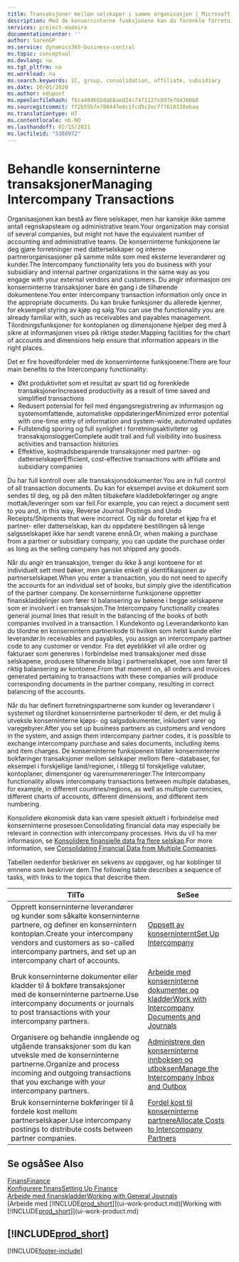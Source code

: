 ```yaml
---
title: Transaksjoner mellom selskaper i samme organisasjon | Microsoft-dokumentasjon
description: Med de konserninterne funksjonene kan du forenkle forretningsprosesser og transaksjoner mellom selskaper i samme organisasjon.
services: project-madeira
documentationcenter: ''
author: SorenGP
ms.service: dynamics365-business-central
ms.topic: conceptual
ms.devlang: na
ms.tgt_pltfrm: na
ms.workload: na
ms.search.keywords: IC, group, consolidation, affiliate, subsidiary
ms.date: 10/01/2020
ms.author: edupont
ms.openlocfilehash: f6ca484b55da68aed24c74f1127c997e7d4360b8
ms.sourcegitcommit: ff2b55b7e790447e0c1fcd5c2ec7f7610338ebaa
ms.translationtype: HT
ms.contentlocale: nb-NO
ms.lasthandoff: 02/15/2021
ms.locfileid: "5388972"
---
```

# <a name="managing-intercompany-transactions"></a><span data-ttu-id="85802-103">Behandle konserninterne transaksjoner</span><span class="sxs-lookup"><span data-stu-id="85802-103">Managing Intercompany Transactions</span></span>
<span data-ttu-id="85802-104">Organisasjonen kan bestå av flere selskaper, men har kanskje ikke samme antall regnskapsteam og administrative team.</span><span class="sxs-lookup"><span data-stu-id="85802-104">Your organization may consist of several companies, but might not have the equivalent number of accounting and administrative teams.</span></span> <span data-ttu-id="85802-105">De konserninterne funksjonene lar deg gjøre forretninger med datterselskaper og interne partnerorganisasjoner på samme måte som med eksterne leverandører og kunder.</span><span class="sxs-lookup"><span data-stu-id="85802-105">The Intercompany functionality lets you do business with your subsidiary and internal partner organizations in the same way as you engage with your external vendors and customers.</span></span> <span data-ttu-id="85802-106">Du angir informasjon om konserninterne transaksjoner bare én gang i de tilhørende dokumentene.</span><span class="sxs-lookup"><span data-stu-id="85802-106">You enter intercompany transaction information only once in the appropriate documents.</span></span> <span data-ttu-id="85802-107">Du kan bruke funksjoner du allerede kjenner, for eksempel styring av kjøp og salg.</span><span class="sxs-lookup"><span data-stu-id="85802-107">You can use the functionality you are already familiar with, such as receivables and payables management.</span></span> <span data-ttu-id="85802-108">Tilordningsfunksjoner for kontoplanen og dimensjonene hjelper deg med å sikre at informasjonen vises på riktige steder.</span><span class="sxs-lookup"><span data-stu-id="85802-108">Mapping facilities for the chart of accounts and dimensions help ensure that information appears in the right places.</span></span>  

<span data-ttu-id="85802-109">Det er fire hovedfordeler med de konserninterne funksjonene:</span><span class="sxs-lookup"><span data-stu-id="85802-109">There are four main benefits to the Intercompany functionality:</span></span>  

- <span data-ttu-id="85802-110">Økt produktivitet som et resultat av spart tid og forenklede transaksjoner</span><span class="sxs-lookup"><span data-stu-id="85802-110">Increased productivity as a result of time saved and simplified transactions</span></span>  
- <span data-ttu-id="85802-111">Redusert potensial for feil med éngangsregistrering av informasjon og systemomfattende, automatiske oppdateringer</span><span class="sxs-lookup"><span data-stu-id="85802-111">Minimized error potential with one-time entry of information and system-wide, automated updates</span></span>  
- <span data-ttu-id="85802-112">Fullstendig sporing og full synlighet i forretningsaktiviteter og transaksjonslogger</span><span class="sxs-lookup"><span data-stu-id="85802-112">Complete audit trail and full visibility into business activities and transaction histories</span></span>  
- <span data-ttu-id="85802-113">Effektive, kostnadsbesparende transaksjoner med partner- og datterselskaper</span><span class="sxs-lookup"><span data-stu-id="85802-113">Efficient, cost-effective transactions with affiliate and subsidiary companies</span></span>  

<span data-ttu-id="85802-114">Du har full kontroll over alle transaksjonsdokumenter.</span><span class="sxs-lookup"><span data-stu-id="85802-114">You are in full control of all transaction documents.</span></span> <span data-ttu-id="85802-115">Du kan for eksempel avvise et dokument som sendes til deg, og på den måten tilbakeføre kladdebokføringer og angre mottak/leveringer som var feil.</span><span class="sxs-lookup"><span data-stu-id="85802-115">For example, you can reject a document sent to you and, in this way, Reverse Journal Postings and Undo Receipts/Shipments that were incorrect.</span></span> <span data-ttu-id="85802-116">Og når du foretar et kjøp fra et partner- eller datterselskap, kan du oppdatere bestillingen så lenge salgsselskapet ikke har sendt varene ennå.</span><span class="sxs-lookup"><span data-stu-id="85802-116">Or, when making a purchase from a partner or subsidiary company, you can update the purchase order as long as the selling company has not shipped any goods.</span></span>  

<span data-ttu-id="85802-117">Når du angir en transaksjon, trenger du ikke å angi kontoene for et individuelt sett med bøker, men ganske enkelt gi identifikasjonen av partnerselskapet.</span><span class="sxs-lookup"><span data-stu-id="85802-117">When you enter a transaction, you do not need to specify the accounts for an individual set of books, but simply give the identification of the partner company.</span></span> <span data-ttu-id="85802-118">De konserninterne funksjonene oppretter finanskladdelinjer som fører til balansering av bøkene i begge selskapene som er involvert i en transaksjon.</span><span class="sxs-lookup"><span data-stu-id="85802-118">The Intercompany functionality creates general journal lines that result in the balancing of the books of both companies involved in a transaction.</span></span> <span data-ttu-id="85802-119">I Kundekonto og Leverandørkonto kan du tilordne en konsernintern partnerkode til hvilken som helst kunde eller leverandør.</span><span class="sxs-lookup"><span data-stu-id="85802-119">In receivables and payables, you assign an intercompany partner code to any customer or vendor.</span></span> <span data-ttu-id="85802-120">Fra det øyeblikket vil alle ordrer og fakturaer som genereres i forbindelse med transaksjoner med disse selskapene, produsere tilhørende bilag i partnerselskapet, noe som fører til riktig balansering av kontoene.</span><span class="sxs-lookup"><span data-stu-id="85802-120">From that moment on, all orders and invoices generated pertaining to transactions with these companies will produce corresponding documents in the partner company, resulting in correct balancing of the accounts.</span></span>  

 <span data-ttu-id="85802-121">Når du har definert forretningspartnerne som kunder og leverandører i systemet og tilordnet konserninterne partnerkoder til dem, er det mulig å utveksle konserninterne kjøps- og salgsdokumenter, inkludert varer og varegebyrer.</span><span class="sxs-lookup"><span data-stu-id="85802-121">After you set up business partners as customers and vendors in the system, and assign them intercompany partner codes, it is possible to exchange intercompany purchase and sales documents, including items and item charges.</span></span> <span data-ttu-id="85802-122">De konserninterne funksjoenen tillater konserninterne bokføringer transaksjoner mellom selskaper mellom flere -databaser, for eksempel i forskjellige land/regioner, i tillegg til forskjellige valutaer, kontoplaner, dimensjoner og varenummereringer.</span><span class="sxs-lookup"><span data-stu-id="85802-122">The Intercompany functionality allows intercompany transactions between multiple databases, for example, in different countries/regions, as well as multiple currencies, different charts of accounts, different dimensions, and different item numbering.</span></span>  

<span data-ttu-id="85802-123">Konsolidere økonomisk data kan være spesielt aktuelt i forbindelse med konserninterne prosesser.</span><span class="sxs-lookup"><span data-stu-id="85802-123">Consolidating financial data may especially be relevant in connection with intercompany processes.</span></span> <span data-ttu-id="85802-124">Hvis du vil ha mer informasjon, se [Konsolidere finansielle data fra flere selskap](finance-consolidated-company-reporting.md).</span><span class="sxs-lookup"><span data-stu-id="85802-124">For more information, see [Consolidating Financial Data from Multiple Companies](finance-consolidated-company-reporting.md).</span></span>

<span data-ttu-id="85802-125">Tabellen nedenfor beskriver en sekvens av oppgaver, og har koblinger til emnene som beskriver dem.</span><span class="sxs-lookup"><span data-stu-id="85802-125">The following table describes a sequence of tasks, with links to the topics that describe them.</span></span>

|<span data-ttu-id="85802-126">Til</span><span class="sxs-lookup"><span data-stu-id="85802-126">To</span></span> |<span data-ttu-id="85802-127">Se</span><span class="sxs-lookup"><span data-stu-id="85802-127">See</span></span>|
|---|---|
|<span data-ttu-id="85802-128">Opprett konserninterne leverandører og kunder som såkalte konserninterne partnere, og definer en konsernintern kontoplan.</span><span class="sxs-lookup"><span data-stu-id="85802-128">Create your intercompany vendors and customers as so-called intercompany partners, and set up an intercompany chart of accounts.</span></span>|[<span data-ttu-id="85802-129">Oppsett av konserninternt</span><span class="sxs-lookup"><span data-stu-id="85802-129">Set Up Intercompany</span></span>](intercompany-how-setup.md)|
|<span data-ttu-id="85802-130">Bruk konserninterne dokumenter eller kladder til å bokføre transaksjoner med de konserninterne partnerne.</span><span class="sxs-lookup"><span data-stu-id="85802-130">Use intercompany documents or journals to post transactions with your intercompany partners.</span></span>|[<span data-ttu-id="85802-131">Arbeide med konserninterne dokumenter og kladder</span><span class="sxs-lookup"><span data-stu-id="85802-131">Work with Intercompany Documents and Journals</span></span>](intercompany-how-work-documents-journals.md)|
|<span data-ttu-id="85802-132">Organisere og behandle inngående og utgående transaksjoner som du kan utveksle med de konserninterne partnerne.</span><span class="sxs-lookup"><span data-stu-id="85802-132">Organize and process incoming and outgoing transactions that you exchange with your intercompany partners.</span></span>|[<span data-ttu-id="85802-133">Administrere den konserninterne innboksen og utboksen</span><span class="sxs-lookup"><span data-stu-id="85802-133">Manage the Intercompany Inbox and Outbox</span></span>](intercompany-how-manage-intercompany-inbox.md)|
|<span data-ttu-id="85802-134">Bruk konserninterne bokføringer til å fordele kost mellom partnerselskaper.</span><span class="sxs-lookup"><span data-stu-id="85802-134">Use intercompany postings to distribute costs between partner companies.</span></span>|[<span data-ttu-id="85802-135">Fordel kost til konserninterne partnere</span><span class="sxs-lookup"><span data-stu-id="85802-135">Allocate Costs to Intercompany Partners</span></span>](intercompany-allocate-costs.md)|

## <a name="see-also"></a><span data-ttu-id="85802-136">Se også</span><span class="sxs-lookup"><span data-stu-id="85802-136">See Also</span></span>
[<span data-ttu-id="85802-137">Finans</span><span class="sxs-lookup"><span data-stu-id="85802-137">Finance</span></span>](finance.md)  
[<span data-ttu-id="85802-138">Konfigurere finans</span><span class="sxs-lookup"><span data-stu-id="85802-138">Setting Up Finance</span></span>](finance-setup-finance.md)  
[<span data-ttu-id="85802-139">Arbeide med finanskladder</span><span class="sxs-lookup"><span data-stu-id="85802-139">Working with General Journals</span></span>](ui-work-general-journals.md)  
<span data-ttu-id="85802-140">[Arbeide med [!INCLUDE[prod_short](includes/prod_short.md)]](ui-work-product.md)</span><span class="sxs-lookup"><span data-stu-id="85802-140">[Working with [!INCLUDE[prod_short](includes/prod_short.md)]](ui-work-product.md)</span></span>

## [!INCLUDE[prod_short](includes/free_trial_md.md)]  


[!INCLUDE[footer-include](includes/footer-banner.md)]